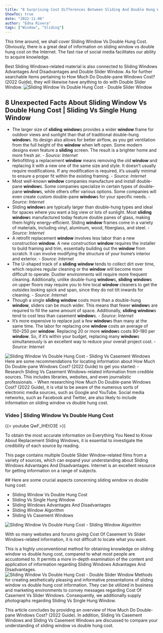 ```yaml
---
title: "8 Surprising Cost Differences Between Sliding And Double Hung Windows"
ShowToc: true 
date: "2022-11-06"
author: "Edna Rivera" 
tags: ["Window", "Sliding"]
---
```


	
This time around, we shall cover Sliding Window Vs Double Hung Cost. Obviously, there is a great deal of information on sliding window vs double hung cost on the Internet. The fast rise of social media facilitates our ability to acquire knowledge.

Best Sliding Windows-related material is also connected to Sliding Windows Advantages And Disadvantages and Double Slider Window. As for further searchable items pertaining to How Much Do Double-pane Windows Cost? (2022 Guide), they will likewise have anything to do with Double Slider Window.
<img loading="lazy" src="http://hmdhome.com/interior-designer/wp-content/uploads/2012/10/white-vinyl-double-hung-window.jpg" onerror="this.onerror=null;this.src='https://blogger.googleusercontent.com/img/a/AVvXsEhe7F7TRXHtjiKvHb5vS7DmnxvpHiDyoYyYvm1nHB3Qp2_w3BnM6A2eq4v7FYxCC9bfZt3a9vIMtAYEKUiaDQbHMg-ViyGmRIj39MLp0bGFfgfYw1Dc9q_H-T0wiTm3l0Uq42dETrN9eC8aGJ9_IORZsxST1AcLR7np1koOfcc7tnHa4S8Mwz_xD9d0=s16000';" alt="Sliding Window Vs Double Hung Cost - Double Slider Window" >

## 8 Unexpected Facts About Sliding Window Vs Double Hung Cost | Sliding Vs Single Hung Window
-   The larger size of **sliding** **window**s provides a wider **window** frame for outdoor views and sunlight than that of traditional double-hung **window**s. Its design also allows for better airflow, as you get ventilation from the full height of the **window** when left open. Some modern designs even feature a **sliding** screen. The result is a brighter home and more fresh air. - <cite>Source: Internet</cite>
-   Retrofitting a replacement **window** means removing the old **window** and replacing it with a new one of the same size and style. It doesn’t usually require modifications. If any modification is required, it’s usually minimal to ensure a proper fit within the existing framing. - <cite>Source: Internet</cite>
-   Most well-known **window** companies manufacture and install double-pane **window**s. Some companies specialize in certain types of double-pane **window**s, while others offer various options. Some companies will even create custom double-pane **window**s for your specific needs. - <cite>Source: Internet</cite>
-   Sliding **window**s are typically larger than double-hung types and ideal for spaces where you want a big view or lots of sunlight. Most **sliding** **window**s manufactured today feature double panes of glass, making them highly energy-efficient. Sliding **window** frames come in a variety of materials, including vinyl, aluminum, wood, fiberglass, and steel. - <cite>Source: Internet</cite>
-   A retrofit replacement **window** involves less labor than a new construction **window**. A new construction **window** requires the installer to build framing and trim, essentially building out the **window** from scratch. It can involve modifying the structure of your home’s interior and exterior. - <cite>Source: Internet</cite>
-   The U-shaped track of a **sliding** **window** tends to collect dirt over time, which requires regular cleaning or the **window** will become more difficult to operate. Dustier environments will require more frequent cleaning. Additionally, unlike double-hung **window**s, **sliding** **window**s on upper floors may require you to hire local **window** cleaners to get the outsides looking spick and span, since they do not tilt inwards for cleaning. - <cite>Source: Internet</cite>
-   Though a single **sliding** **window** costs more than a double-hung **window**, sliders can be much wider. This means that fewer **window**s are required to fill the same amount of space. Additionally, **sliding** **window**s tend to cost less than casement **window**s. - <cite>Source: Internet</cite>
-   It’s more expensive to replace just a few **window**s than many at the same time. The labor for replacing one **window** costs an average of $150–$250 per **window**. Replacing 20 or more **window**s costs $80–$180 per **window**. So, if it’s within your budget, replacing many **window**s simultaneously is an excellent way to reduce your overall project cost. - <cite>Source: Internet</cite>


<img loading="lazy" src="http://www.doorsandplus.com/wp-content/uploads/2017/10/Single-hung.jpg" onerror="this.onerror=null;this.src='https://blogger.googleusercontent.com/img/a/AVvXsEhe7F7TRXHtjiKvHb5vS7DmnxvpHiDyoYyYvm1nHB3Qp2_w3BnM6A2eq4v7FYxCC9bfZt3a9vIMtAYEKUiaDQbHMg-ViyGmRIj39MLp0bGFfgfYw1Dc9q_H-T0wiTm3l0Uq42dETrN9eC8aGJ9_IORZsxST1AcLR7np1koOfcc7tnHa4S8Mwz_xD9d0=s16000';" alt="Sliding Window Vs Double Hung Cost - Sliding Vs Casement Windows" >
Here are some recommendations for locating information about How Much Do Double-pane Windows Cost? (2022 Guide) to get you started:
- Research Sliding Vs Casement Windows-related information from credible sources. This includes libraries, websites, and even journalistic professionals.
- When researching How Much Do Double-pane Windows Cost? (2022 Guide), it is vital to be aware of the numerous sorts of electronic media sources, such as Google and YouTube. Social media networks, such as Facebook and Twitter, are also likely to include information on sliding window vs double hung cost.

### Video | Sliding Window Vs Double Hung Cost
{{< youtube QwF_IHEtO3E >}} 

To obtain the most accurate information on Everything You Need to Know About Replacement Sliding Windows, it is essential to investigate the credibility of each source by reading.

This page contains multiple Double Slider Window-related films from a variety of sources, which can expand your understanding about Sliding Windows Advantages And Disadvantages. Internet is an excellent resource for getting information on a range of subjects.
<script async="async" data-cfasync="false" src="//normallydemandedalter.com/fe63df3c5408708b15d8dc3d9b206b31/invoke.js"></script>
<div id="container-fe63df3c5408708b15d8dc3d9b206b31"></div>
## Here are some crucial aspects concerning sliding window vs double hung cost:

- Sliding Window Vs Double Hung Cost
- Sliding Vs Single Hung Window
- Sliding Windows Advantages And Disadvantages
- Sliding Window Algorithm
- Sliding Vs Casement Windows

 <img loading="lazy" src="https://cdn.mos.cms.futurecdn.net/PjKB4EsiEUaTwHHN5DAKjn-768-80.jpg" onerror="this.onerror=null;this.src='https://blogger.googleusercontent.com/img/a/AVvXsEhe7F7TRXHtjiKvHb5vS7DmnxvpHiDyoYyYvm1nHB3Qp2_w3BnM6A2eq4v7FYxCC9bfZt3a9vIMtAYEKUiaDQbHMg-ViyGmRIj39MLp0bGFfgfYw1Dc9q_H-T0wiTm3l0Uq42dETrN9eC8aGJ9_IORZsxST1AcLR7np1koOfcc7tnHa4S8Mwz_xD9d0=s16000';" alt="Sliding Window Vs Double Hung Cost - Sliding Window Algorithm" >

With so many websites and forums giving Cost Of Casement Vs Slider Windows-related information, it is not difficult to locate what you want.

This is a highly unconventional method for obtaining knowledge on sliding window vs double hung cost, compared to what most people are accustomed to. It permits a more in-depth examination of the content and application of information regarding Sliding Windows Advantages And Disadvantages.
<img loading="lazy" src="https://www.windowworldofbuffalo.com/wp-content/uploads/2014/12/website-3LS.jpg" onerror="this.onerror=null;this.src='https://blogger.googleusercontent.com/img/a/AVvXsEhe7F7TRXHtjiKvHb5vS7DmnxvpHiDyoYyYvm1nHB3Qp2_w3BnM6A2eq4v7FYxCC9bfZt3a9vIMtAYEKUiaDQbHMg-ViyGmRIj39MLp0bGFfgfYw1Dc9q_H-T0wiTm3l0Uq42dETrN9eC8aGJ9_IORZsxST1AcLR7np1koOfcc7tnHa4S8Mwz_xD9d0=s16000';" alt="Sliding Window Vs Double Hung Cost - Double Slider Window" >
Methods for creating aesthetically pleasing and informative presentations of sliding window vs double hung cost information. They can be utilized in business and marketing environments to convey messages regarding Cost Of Casement Vs Slider Windows. Consequently, we additionally supply photographs regarding Sliding Vs Single Hung Window.

This article concludes by providing an overview of How Much Do Double-pane Windows Cost? (2022 Guide). In addition, Sliding Vs Casement Windows and Sliding Vs Casement Windows are discussed to compare your understanding of sliding window vs double hung cost.
	
	

